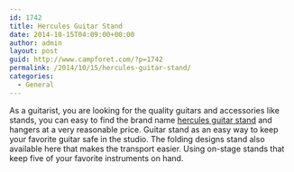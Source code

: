 ```yaml
---
id: 1742
title: Hercules Guitar Stand
date: 2014-10-15T04:09:00+00:00
author: admin
layout: post
guid: http://www.campforet.com/?p=1742
permalink: /2014/10/15/hercules-guitar-stand/
categories:
  - General
---
```

As a guitarist, you are looking for the quality guitars and accessories like stands, you can easy to find the brand name [hercules guitar stand](http://www.guitarcenter.com/Hercules-Stands,Guitar-Stands-Guitar-Stands---Wall-Hangers.gc) and hangers at a very reasonable price. Guitar stand as an easy way to keep your favorite guitar safe in the studio. The folding designs stand also available here that makes the transport easier. Using on-stage stands that keep five of your favorite instruments on hand.